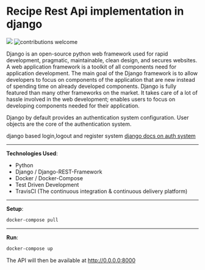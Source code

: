 # Recipe Rest Api implementation in django
![](https://img.shields.io/github/repo-size/itsvinayak/user_login_and_register.svg?label=Repo%20size&style=flat-square)&nbsp;![contributions welcome](https://img.shields.io/static/v1.svg?label=Contributions&message=Welcome&color=0059b3&style=flat-square)&nbsp;


Django is an open-source python web framework used for rapid development, pragmatic, maintainable, clean design, and secures websites. A web application framework is a toolkit of all components need for application development. The main goal of the Django framework is to allow developers to focus on components of the application that are new instead of spending time on already developed components. Django is fully featured than many other frameworks on the market. It takes care of a lot of hassle involved in the web development; enables users to focus on developing components needed for their application.

Django by default provides an authentication system configuration. User objects are the core of the authentication system.

django based login,logout and register system [django docs on auth system](https://docs.djangoproject.com/en/2.2/topics/auth/default/)


---

__Technologies Used__:

* Python
* Django / Django-REST-Framework
* Docker / Docker-Compose
* Test Driven Development
* TravisCI (The continuous integration & continuous delivery platform)
---

__Setup__:
```bash
docker-compose pull
```
---

__Run__:

```bash
docker-compose up
```

The API will then be available at http://0.0.0.0:8000
